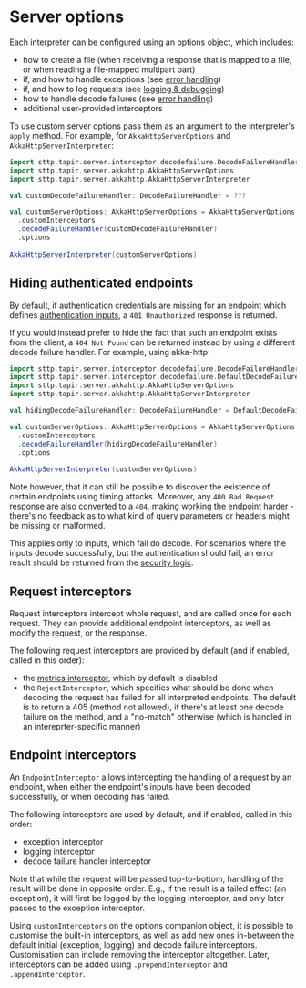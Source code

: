 # Server options

Each interpreter can be configured using an options object, which includes:

* how to create a file (when receiving a response that is mapped to a file, or when reading a file-mapped multipart 
  part)
* if, and how to handle exceptions (see [error handling](errors.md))
* if, and how to log requests (see [logging & debugging](debugging.md))  
* how to handle decode failures (see [error handling](errors.md))
* additional user-provided interceptors

To use custom server options pass them as an argument to the interpreter's `apply` method.
For example, for `AkkaHttpServerOptions` and `AkkaHttpServerInterpreter`:

```scala mdoc:compile-only
import sttp.tapir.server.interceptor.decodefailure.DecodeFailureHandler
import sttp.tapir.server.akkahttp.AkkaHttpServerOptions
import sttp.tapir.server.akkahttp.AkkaHttpServerInterpreter

val customDecodeFailureHandler: DecodeFailureHandler = ???

val customServerOptions: AkkaHttpServerOptions = AkkaHttpServerOptions
  .customInterceptors
  .decodeFailureHandler(customDecodeFailureHandler)
  .options
  
AkkaHttpServerInterpreter(customServerOptions)
```

## Hiding authenticated endpoints

By default, if authentication credentials are missing for an endpoint which defines [authentication inputs](../endpoint/security.md),
a `401 Unauthorized` response is returned.

If you would instead prefer to hide the fact that such an endpoint exists from the client, a `404 Not Found` can be 
returned instead by using a different decode failure handler. For example, using akka-http:

```scala mdoc:compile-only
import sttp.tapir.server.interceptor.decodefailure.DecodeFailureHandler
import sttp.tapir.server.interceptor.decodefailure.DefaultDecodeFailureHandler
import sttp.tapir.server.akkahttp.AkkaHttpServerOptions
import sttp.tapir.server.akkahttp.AkkaHttpServerInterpreter

val hidingDecodeFailureHandler: DecodeFailureHandler = DefaultDecodeFailureHandler.handlerHideUnauthorized

val customServerOptions: AkkaHttpServerOptions = AkkaHttpServerOptions
  .customInterceptors
  .decodeFailureHandler(hidingDecodeFailureHandler)
  .options
  
AkkaHttpServerInterpreter(customServerOptions)
```

Note however, that it can still be possible to discover the existence of certain endpoints using timing attacks.
Moreover, any `400 Bad Request` response are also converted to a `404`, making working the endpoint harder - there's
no feedback as to what kind of query parameters or headers might be missing or malformed.

This applies only to inputs, which fail do decode. For scenarios where the inputs decode successfully, but the 
authentication should fail, an error result should be returned from the [security logic](logic.md).

## Request interceptors

Request interceptors intercept whole request, and are called once for each request. They can provide additional
endpoint interceptors, as well as modify the request, or the response.

The following request interceptors are provided by default (and if enabled, called in this order):

* the [metrics interceptor](observability.md), which by default is disabled
* the `RejectInterceptor`, which specifies what should be done when decoding the request has failed for all 
  interpreted endpoints. The default is to return a 405 (method not allowed), if there's at least one decode failure
  on the method, and a "no-match" otherwise (which is handled in an intereprter-specific manner)
  
## Endpoint interceptors

An `EndpointInterceptor` allows intercepting the handling of a request by an endpoint, when either the endpoint's inputs 
have been decoded successfully, or when decoding has failed.

The following interceptors are used by default, and if enabled, called in this order:

* exception interceptor 
* logging interceptor
* decode failure handler interceptor

Note that while the request will be passed top-to-bottom, handling of the result will be done in opposite order. 
E.g., if the result is a failed effect (an exception), it will first be logged by the logging interceptor, and 
only later passed to the exception interceptor.

Using `customInterceptors` on the options companion object, it is possible to customise the built-in interceptors, as 
well as add new ones in-between the default initial (exception, logging) and decode failure interceptors. Customisation 
can include removing the interceptor altogether. Later, interceptors can be added using `.prependInterceptor` and 
`.appendInterceptor`.
